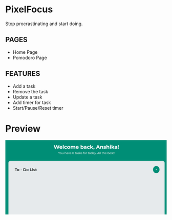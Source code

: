 # PixelFocus

Stop procrastinating and start doing.

## PAGES

- Home Page
- Pomodoro Page

## FEATURES

- Add a task
- Remove the task
- Update a task
- Add timer for task
- Start/Pause/Reset timer

# Preview

![alt text](/src/preview/pixelFocus.gif)
